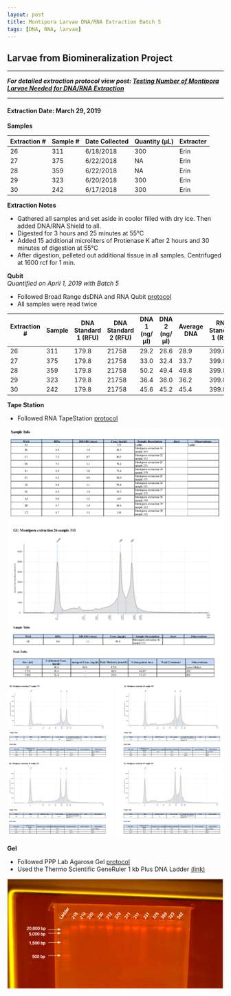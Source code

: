 ```yaml
---
layout: post
title: Montipora Larvae DNA/RNA Extraction Batch 5
tags: [DNA, RNA, larvae]
---
```


## Larvae from Biomineralization Project

--- 
***For detailed extraction protocol view post: [Testing Number of Montipora Larvae Needed for DNA/RNA Extraction](https://meschedl.github.io/MESPutnam_Open_Lab_Notebook/Montipora-Larvae-DNA-RNA-Test/)***

---


#### Extraction Date: March 29, 2019
**Samples**

|Extraction #|Sample #|Date Collected|Quantity (µL)|Extracter|
|------------|-----|-------|------|------|
|26|311|6/18/2018|300|Erin|
|27|375|6/22/2018|NA|Erin|
|28|359|6/22/2018|NA|Erin|
|29|323|6/20/2018|300|Erin|
|30|242|6/17/2018|300|Erin|


**Extraction Notes**
- Gathered all samples and set aside in cooler filled with dry ice. Then added DNA/RNA Shield to all.
- Digested for 3 hours and 25 minutes at 55°C
- Added 15 additional microliters of Protienase K after 2 hours and 30 minutes of digestion at 55°C
- After digestion, pelleted out additional tissue in all samples. Centrifuged at 1600 rcf for 1 min.

**Qubit**  
*Quantified on April 1, 2019 with Batch 5*  
- Followed Broad Range dsDNA and RNA Qubit [protocol](https://meschedl.github.io/MESPutnam_Open_Lab_Notebook/Qubit-Protocol/)
- All samples were read twice 

|Extraction #|Sample|DNA Standard 1 (RFU)|DNA Standard 2 (RFU)|DNA 1 (ng/µl)|DNA 2 (ng/µl)|Average DNA| RNA Standard 1 (RFU)| RNA Standard 2 (RFU)| RNA 1 (ng/µl)|RNA 2 (ng/ul)|Average RNA|
|--------|------|----------|----------|-------------|-------------|-------------|-------------|----|----|----|----|
|26|311|179.8|21758|29.2|28.6|28.9|399.8|11414|129.0|129.0|129.0|
|27|375|179.8|21758|33.0|32.4|33.7|399.8|11414|53.0|52.0|52.5|
|28|359|179.8|21758|50.2|49.4|49.8|399.8|11414|131.0|132.0|131.5|
|29|323|179.8|21758|36.4|36.0|36.2|399.8|11414|91.6|92.2|91.9|
|30|242|179.8|21758|45.6|45.2|45.4|399.8|11414|145.0|144.0|144.5|

**Tape Station**  
- Followed RNA TapeStation [protocol](https://meschedl.github.io/MESPutnam_Open_Lab_Notebook/RNA-TapeStation-Protocol/)

![TS-biomin-Ext-Sample-Info-4-1-19.png](https://raw.githubusercontent.com/echille/E.-Chille-Open-Lab-Notebook/master/images/TS-biomin-Ext-Sample-Info-4-1-19.png)
![TS-biomin-Ext-Batch-5-26.png](https://raw.githubusercontent.com/echille/E.-Chille-Open-Lab-Notebook/master/images/TS-biomin-Ext-Batch-5-26.png)
![TS-biomin-Ext-Batch-5-27-28.png](https://raw.githubusercontent.com/echille/E.-Chille-Open-Lab-Notebook/master/images/TS-biomin-Ext-Batch-5-27-28.png)
![TS-biomin-Ext-Batch-5-29-30.png](https://raw.githubusercontent.com/echille/E.-Chille-Open-Lab-Notebook/master/images/TS-biomin-Ext-Batch-5-29-30.png)



**Gel**  
- Followed PPP Lab Agarose Gel [protocol](https://meschedl.github.io/MESPutnam_Open_Lab_Notebook/Gel-Protocol/)  
- Used the Thermo Scientific GeneRuler 1 kb Plus DNA Ladder [(link)](https://assets.thermofisher.com/TFS-Assets/LSG/manuals/MAN0013047_GeneRuler_1kb_Plus_DNALadder_250ug_UG.pdf)  

![annotated-biomin-gel-batches-4-5.png](https://raw.githubusercontent.com/echille/E.-Chille-Open-Lab-Notebook/master/images/annotated-biomin-gel-batches-4-5.png)

